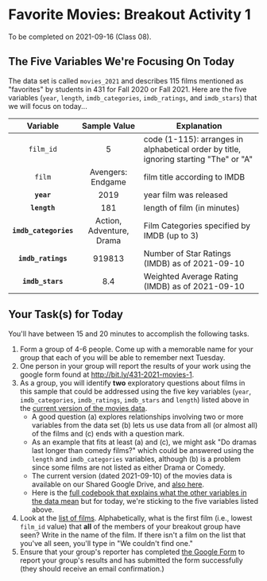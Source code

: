# Favorite Movies: Breakout Activity 1

To be completed on 2021-09-16 (Class 08).

## The Five Variables We're Focusing On Today

The data set is called `movies_2021` and describes 115 films mentioned as "favorites" by students in 431 for Fall 2020 or Fall 2021. Here are the five variables (`year`, `length`, `imdb_categories`, `imdb_ratings`, and `imdb_stars`) that we will focus on today...

Variable | Sample Value | Explanation
:--------: | :------------: | ------------------------------------------------------------------------
`film_id` | 5 | code (1-115): arranges in alphabetical order by title, ignoring starting "The" or "A"
`film` | Avengers: Endgame | film title according to IMDB
**`year`** | 2019 | year film was released
**`length`** | 181 | length of film (in minutes)
**`imdb_categories`** | Action, Adventure, Drama | Film Categories specified by IMDB (up to 3)
**`imdb_ratings`** | 919813 | Number of Star Ratings (IMDB) as of 2021-09-10
**`imdb_stars`** | 8.4 | Weighted Average Rating (IMDB) as of 2021-09-10

## Your Task(s) for Today

You'll have between 15 and 20 minutes to accomplish the following tasks.

1. Form a group of 4-6 people. Come up with a memorable name for your group that each of you will be able to remember next Tuesday.
2. One person in your group will report the results of your work using the google form found at http://bit.ly/431-2021-movies-1. 
3. As a group, you will identify **two** exploratory questions about films in this sample that could be addressed using the five key variables (`year`, `imdb_categories`, `imdb_ratings`, `imdb_stars` and `length`) listed above in the [current version of the movies data](https://github.com/THOMASELOVE/431-2021/blob/main/classes/movies/data/movies_2021-09-10.csv).
    - A good question (a) explores relationships involving two or more variables from the data set (b) lets us use data from all (or almost all) of the films and (c) ends with a question mark.
    - As an example that fits at least (a) and (c), we might ask "Do dramas last longer than comedy films?" which could be answered using the `length` and `imdb_categories` variables, although (b) is a problem since some films are not listed as either Drama or Comedy.
   - The current version (dated 2021-09-10) of the movies data is available on our Shared Google Drive, and [also here](https://github.com/THOMASELOVE/431-2021/blob/main/classes/movies/data/movies_2021-09-10.csv).
    - Here is the [full codebook that explains what the other variables in the data mean](https://github.com/THOMASELOVE/431-2021/blob/main/classes/movies/movies_codebook.md) but for today, we're sticking to the five variables listed above.
4. Look at the [list of films](https://github.com/THOMASELOVE/431-2021/blob/main/classes/movies/movies_list.md). Alphabetically, what is the first film (i.e., lowest `film_id` value) that **all** of the members of your breakout group have seen? Write in the name of the film. If there isn't a film on the list that you've all seen, you'll type in "We couldn't find one."
5. Ensure that your group's reporter has completed [the Google Form](http://bit.ly/431-2021-movies-1) to report your group's results and has submitted the form successfully (they should receive an email confirmation.)

